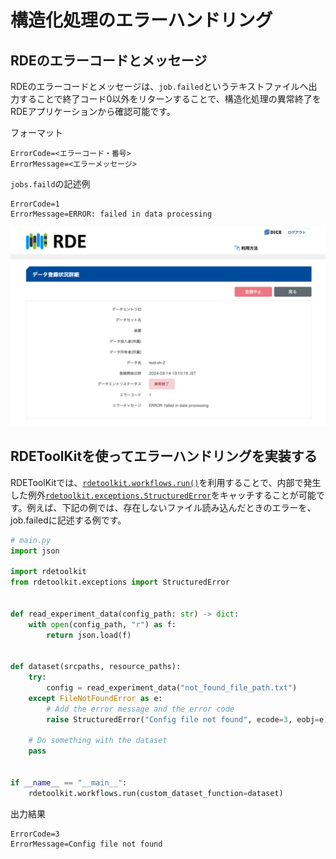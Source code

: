 # 構造化処理のエラーハンドリング

## RDEのエラーコードとメッセージ

RDEのエラーコードとメッセージは、`job.failed`というテキストファイルへ出力することで終了コード0以外をリターンすることで、構造化処理の異常終了をRDEアプリケーションから確認可能です。

フォーマット

```plaintext
ErrorCode=<エラーコード・番号>
ErrorMessage=<エラーメッセージ>
```

`jobs.faild`の記述例

```plaintext
ErrorCode=1
ErrorMessage=ERROR: failed in data processing
```

![error](../../img/error.svg)

## RDEToolKitを使ってエラーハンドリングを実装する

RDEToolKitでは、[`rdetoolkit.workflows.run()`](rdetoolkit/workflows.md/#run)を利用することで、内部で発生した例外[`rdetoolkit.exceptions.StructuredError`](rdetoolkit/exceptions.md/#StructuredError)をキャッチすることが可能です。例えば、下記の例では、存在しないファイル読み込んだときのエラーを、job.failedに記述する例です。

```python
# main.py
import json

import rdetoolkit
from rdetoolkit.exceptions import StructuredError


def read_experiment_data(config_path: str) -> dict:
    with open(config_path, "r") as f:
        return json.load(f)


def dataset(srcpaths, resource_paths):
    try:
        config = read_experiment_data("not_found_file_path.txt")
    except FileNotFoundError as e:
        # Add the error message and the error code
        raise StructuredError("Config file not found", ecode=3, eobj=e) from e

    # Do something with the dataset
    pass


if __name__ == "__main__":
    rdetoolkit.workflows.run(custom_dataset_function=dataset)
```

出力結果

```plaintext
ErrorCode=3
ErrorMessage=Config file not found
```
